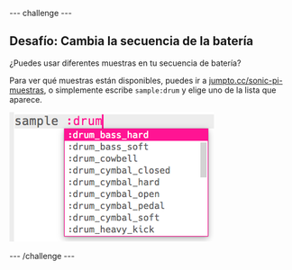 \--- challenge \---

## Desafío: Cambia la secuencia de la batería

¿Puedes usar diferentes muestras en tu secuencia de batería?

Para ver qué muestras están disponibles, puedes ir a [jumpto.cc/sonic-pi-muestras](http://jumpto.cc/sonic-pi-samples), o simplemente escribe `sample:drum` y elige uno de la lista que aparece.

![screenshot](images/dj-drum-challenge.png)

\--- /challenge \---